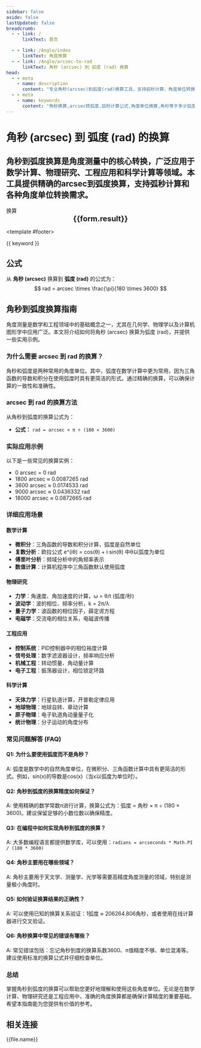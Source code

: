 ```yaml
---
sidebar: false
aside: false
lastUpdated: false
breadcrumb:
  - - link: /
      linkText: 首页

  - - link: /Angle/index
      linkText: 角度换算
  - - link: /Angle/arcsec-to-rad
      linkText: 角秒 (arcsec) 到 弧度 (rad) 换算
head:
  - - meta
    - name: description
      content: "专业角秒(arcsec)到弧度(rad)换算工具，支持弧秒计算、角度单位转换。适用于数学计算、物理研究、工程应用等场景，提供精确的角度换算公式和实用指南。"
  - - meta
    - name: keywords
      content: "角秒换算,arcsec转弧度,弧秒计算公式,角度单位换算,角秒等于多少弧度,数学计算,物理研究,工程应用,角度计算器,弧度"
---
```

# 角秒 (arcsec) 到 弧度 (rad) 的换算

角秒到弧度换算是角度测量中的核心转换，广泛应用于数学计算、物理研究、工程应用和科学计算等领域。本工具提供精确的arcsec到弧度换算，支持弧秒计算和各种角度单位转换需求。
---
<script setup>
import { onMounted, reactive, inject, ref } from 'vue'
import { NButton, NForm, NFormItem, NInput, NInputNumber, NSelect, NCard, useMessage,NGrid ,NGi } from 'naive-ui'
import { defineClientComponent } from 'vitepress'
import { Angle } from '../../files';
const convert = inject('convert')

const form = reactive({
  number: null,
  result: '',
  title: '角秒到弧度换算器'
})

const seoKey = [
  '角秒换算', 'arcsec转弧度', '弧秒计算公式', '角度单位换算', '角秒等于多少弧度',
  '数学计算', '物理研究', '工程应用', '角度计算器', '弧度',
  'arcsec to radian', 'arcsecond conversion', 'angle unit converter', 'radian calculation',
  'mathematical calculation', 'physics research', 'engineering application', 'radian converter'
]

const convertHandler = () => {
  if (form.number !== null && !isNaN(form.number)) {
    const convertedValue = parseFloat(form.number) * Math.PI / (180 * 3600)
    form.result = `${form.number}arcsec = ${convertedValue.toFixed(4)}rad`
  } else {
    form.result = '请输入有效的数值。'
  }
}
</script>

<n-card :title="form.title" class="converter-card">
  <n-form size="large" :model="form">
    <n-form-item label="角秒 (arcsec)">
      <n-input-number v-model:value="form.number" placeholder="输入角秒" style="width: 100%" />
    </n-form-item>
    <n-form-item>
      <n-button type="info" @click="convertHandler" block>换算</n-button>
    </n-form-item>
  </n-form>

  <n-card  embedded :bordered="false" hoverable>
    <div  style="text-align:center;font-size:20px;">
      <strong>{{form.result}}</strong>
    </div>
  </n-card>
  
  <template #footer>
    <div class="seo-keywords">
      <span v-for="(keyword, index) in seoKey" :key="index" class="keyword-tag">
        {{ keyword }}
      </span>
    </div>
  </template>
</n-card>

## 公式

从 **角秒 (arcsec)** 换算到 **弧度 (rad)** 的公式为：
$$ rad = arcsec \times \frac{\pi}{180 \times 3600} $$

## 角秒到弧度换算指南

角度测量是数学和工程领域中的基础概念之一，尤其在几何学、物理学以及计算机图形学中应用广泛。本文将介绍如何将角秒 (arcsec) 换算为弧度 (rad)，并提供一些实用示例。

### 为什么需要 arcsec 到 rad 的换算？

角秒和弧度是两种常用的角度单位。其中，弧度在数学计算中更为常用，因为三角函数的导数和积分在使用弧度时具有更简洁的形式。通过精确的换算，可以确保计算的一致性和准确性。

### arcsec 到 rad 的换算方法

从角秒到弧度的换算公式为：

- **公式：** `rad = arcsec × π ÷ (180 × 3600)`

### 实际应用示例

以下是一些常见的换算实例：

- 0 arcsec = 0 rad
- 1800 arcsec ≈ 0.0087265 rad
- 3600 arcsec ≈ 0.0174533 rad
- 9000 arcsec ≈ 0.0436332 rad
- 18000 arcsec ≈ 0.0872665 rad

### 详细应用场景

#### 数学计算
- **微积分**：三角函数的导数和积分计算，弧度是自然单位
- **复数分析**：欧拉公式 e^(iθ) = cos(θ) + i·sin(θ) 中θ以弧度为单位
- **傅里叶分析**：频域分析中的角频率表示
- **数值计算**：计算机程序中三角函数默认使用弧度

#### 物理研究
- **力学**：角速度、角加速度的计算，ω = θ/t (弧度/秒)
- **波动学**：波的相位、频率分析，k = 2π/λ
- **量子力学**：波函数的相位因子，薛定谔方程
- **电磁学**：交流电的相位关系，电磁波传播

#### 工程应用
- **控制系统**：PID控制器中的相位裕度计算
- **信号处理**：数字滤波器设计，频率响应分析
- **机械工程**：转动惯量、角动量计算
- **电子工程**：振荡器设计，相位锁定环路

#### 科学计算
- **天体力学**：行星轨道计算，开普勒定律应用
- **地球物理**：地球自转、章动计算
- **原子物理**：电子轨道角动量量子化
- **统计物理**：分子运动的角度分布

### 常见问题解答 (FAQ)

#### Q1: 为什么要使用弧度而不是角秒？
A: 弧度是数学中的自然角度单位，在微积分、三角函数计算中具有更简洁的形式。例如，sin(x)的导数是cos(x)（当x以弧度为单位时）。

#### Q2: 角秒到弧度的换算精度如何保证？
A: 使用精确的数学常数π进行计算，换算公式为：弧度 = 角秒 × π ÷ (180 × 3600)。建议保留足够的小数位数以确保精度。

#### Q3: 在编程中如何实现角秒到弧度的换算？
A: 大多数编程语言都提供数学库，可以使用：`radians = arcseconds * Math.PI / (180 * 3600)`

#### Q4: 角秒主要用在哪些领域？
A: 角秒主要用于天文学、测量学、光学等需要高精度角度测量的领域，特别是测量极小角度时。

#### Q5: 如何验证换算结果的正确性？
A: 可以使用已知的换算关系验证：1弧度 ≈ 206264.806角秒，或者使用在线计算器进行交叉验证。

#### Q6: 角秒换算中常见的错误有哪些？
A: 常见错误包括：忘记角秒到度的换算系数3600、π值精度不够、单位混淆等。建议使用标准的换算公式并仔细检查单位。

### 总结

掌握角秒到弧度的换算可以帮助您更好地理解和使用这些角度单位。无论是在数学计算、物理研究还是工程应用中，准确的角度换算都是确保计算精度的重要基础。希望本指南能为您提供有价值的参考。

## 相关连接
<n-grid x-gap="12" :cols="2">
  <n-gi v-for="(file, index) in Angle" :key="index">
    <n-button
      text
      tag="a"
      :href="file.path"
      type="info"
    >
      {{file.name}}
    </n-button>
  </n-gi>
</n-grid>